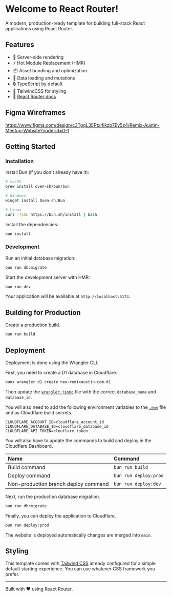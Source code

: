# Welcome to React Router!

A modern, production-ready template for building full-stack React applications using React Router.

## Features

- 🚀 Server-side rendering
- ⚡️ Hot Module Replacement (HMR)
- 📦 Asset bundling and optimization
- 🔄 Data loading and mutations
- 🔒 TypeScript by default
- 🎉 TailwindCSS for styling
- 📖 [React Router docs](https://reactrouter.com/)

## Figma Wireframes

https://www.figma.com/design/c3TgqL3EPtx4lkzb7Ey5z4/Remix-Austin-Meetup-Website?node-id=0-1

## Getting Started

### Installation

Install Bun (if you don't already have it):

```zsh
# macOS
brew install oven-sh/bun/bun

# Windows
winget install Oven-sh.Bun

# Linux
curl -fsSL https://bun.sh/install | bash
```

Install the dependencies:

```zsh
bun install
```

### Development

Run an initial database migration:

```zsh
bun run db:migrate
```

Start the development server with HMR:

```zsh
bun run dev
```

Your application will be available at `http://localhost:5173`.

## Building for Production

Create a production build.

```zsh
bun run build
```

## Deployment

Deployment is done using the Wrangler CLI.

First, you need to create a D1 database in Cloudflare.

```zsh
bunx wrangler d1 create new-remixaustin-com-d1
```

Then update the [`wrangler.jsonc`](wrangler.jsonc) file with the correct `database_name` and `database_id`.

You will also need to add the following environment variables to the [`.env`](.env.example) file and as Cloudflare build secrets.

```env
CLOUDFLARE_ACCOUNT_ID=cloudflare_account_id
CLOUDFLARE_DATABASE_ID=cloudflare_database_id
CLOUDFLARE_API_TOKEN=clouflare_token
```

You will also have to update the commands to build and deploy in the Cloudflare Dashboard.

| Name                                 | Command               |
|:-------------------------------------|:----------------------|
| Build command                        | `bun run build`       |
| Deploy command                       | `bun run deploy:prod` |
| Non-production branch deploy command | `bun run deploy:dev`  |

Next, run the production database migration.

```zsh
bun run db:migrate
```

Finally, you can deploy the application to Cloudflare.

```zsh
bun run deploy:prod
```

The website is deployed automatically changes are merged into `main`.

## Styling

This template comes with [Tailwind CSS](https://tailwindcss.com) already configured for a simple default starting experience. You can use whatever CSS framework you prefer.

---

Built with ❤️ using React Router.
